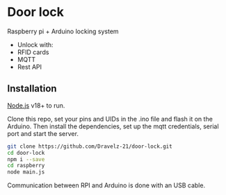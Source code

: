 # Door lock

Raspberry pi + Arduino locking system
- Unlock with:
- RFID cards
- MQTT
- Rest API


## Installation

[Node.js](https://nodejs.org/) v18+ to run.

Clone this repo, set your pins and UIDs in the .ino file and flash it on the Arduino.
Then install the dependencies, set up the mqtt credentials, serial port and start the server.

```sh
git clone https://github.com/Dravelz-21/door-lock.git
cd door-lock
npm i --save
cd raspberry
node main.js 
```

Communication between RPI and Arduino is done with an USB cable.